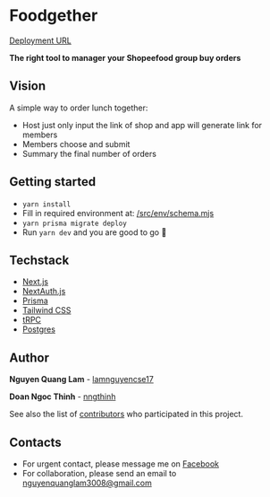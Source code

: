 # Foodgether

[Deployment URL](https://foodgether.vercel.app/)

**The right tool to manager your Shopeefood group buy orders**

## Vision

A simple way to order lunch together:
- Host just only input the link of shop and app will generate link for members
- Members choose and submit
- Summary the final number of orders

## Getting started

- `yarn install`
- Fill in required environment at: [/src/env/schema.mjs](https://github.com/lamnguyencse17/foodgether/blob/main/src/env/schema.mjs)
- `yarn prisma migrate deploy`
- Run `yarn dev` and you are good to go 🚀

## Techstack
- [Next.js](https://nextjs.org)
- [NextAuth.js](https://next-auth.js.org)
- [Prisma](https://prisma.io)
- [Tailwind CSS](https://tailwindcss.com)
- [tRPC](https://trpc.io)
- [Postgres](https://www.postgresql.org/)

## Author
**Nguyen Quang Lam** - [lamnguyencse17](https://github.com/lamnguyencse17)

**Doan Ngoc Thinh** - [nngthinh](https://github.com/nngthinh)


See also the list of [contributors](https://github.com/Foodgether/foodgether/graphs/contributors) who participated in this project.


## Contacts
- For urgent contact, please message me on [Facebook](https://www.facebook.com/zodiac3011/)
- For collaboration, please send an email to [nguyenquanglam3008@gmail.com](mailto:nguyenquanglam3008@gmail.com)

